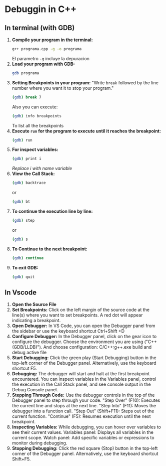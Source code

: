 # Debuggin in C++
## In terminal (with GDB)
1. **Compile your program in the terminal:**
    ```bash
    g++ programa.cpp -g -o programa
    ```
    El parametro `-g` incluye la depuracion
2. **Load your program with GDB:**
    ```bash
    gdb programa
    ```
3. **Setting Breakpoints in your program:**
    "Write `break` followed by the line number where you want it to stop your program."
    ```bash
    (gdb) break 7
    ```    
    Also you can execute:
    ```bash
    (gdb) info breakpoints
    ```  
    To list all the breakpoints
4. **Execute `run` for the program to execute until it reaches the breakpoint:**
    ```bash
    (gdb) run
    ```    
5. **For inspect variables:**
    ```bash
    (gdb) print i
    ```    
    *Replace i with name variable*
6. **View the Call Stack:**
    ```bash
    (gdb) backtrace
    ```  
    or
    ```bash
    (gdb) bt
    ```  
7. **To continue the execution line by line:**
    ```bash
    (gdb) step
    ```  
    or
    ```bash
    (gdb) s
    ```  
8. **To Continue to the next breakpoint:**
    ```bash
    (gdb) continue
    ```
9. **To exit GDB:**
    ```bash
    (gdb) quit
    ```  

## In Vscode
1. **Open the Source File**
2. **Set Breakpoints:**
    Click on the left margin of the source code at the line(s) where you want to set breakpoints. A red dot will appear indicating a breakpoint.
3. **Open Debugger:**
    In VS Code, you can open the Debugger panel from the sidebar or use the keyboard shortcut Ctrl+Shift +D
4. **Configure Debugger:**
    In the Debugger panel, click on the gear icon to configure the debugger.
    Choose the environment you are using ("C++ (GDB/LLDB)").
    And choose configuration: C/C++:g++.exe build and debug active file
5. **Start Debugging:**
    Click the green play (Start Debugging) button in the top-left corner of the Debugger panel.
    Alternatively, use the keyboard shortcut F5.
6. **Debugging:**
    The debugger will start and halt at the first breakpoint encountered.
    You can inspect variables in the Variables panel, control the execution in the Call Stack panel, and see console output in the Debug Console panel.
7. **Stepping Through Code:**
    Use the debugger controls in the top of the Debugger panel to step through your code.
    "Step Over" (F10): Executes the current line and stops at the next line.
    "Step Into" (F11): Moves the debugger into a function call.
    "Step Out" (Shift+F11): Steps out of the current function.
    "Continue" (F5): Resumes execution until the next breakpoint.
8. **Inspecting Variables:**
    While debugging, you can hover over variables to see their current values.
    Variables panel: Displays all variables in the current scope.
    Watch panel: Add specific variables or expressions to monitor during debugging.
9. **Stopping Debugging:**
    Click the red square (Stop) button in the top-left corner of the Debugger panel.
    Alternatively, use the keyboard shortcut Shift+F5.


